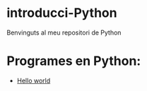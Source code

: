 # introducci-Python

Benvinguts al meu repositori de Python

# Programes en Python:

- [Hello world](hello_world.py)
